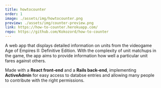 ```yaml
---
title: howtocounter
order: 1
image: ./assets/img/howtocounter.png
preview: ./assets/img/counter-preview.png
link: https://how-to-counter.herokuapp.com/
repo: https://github.com/Kokozord/how-to-counter
---
```


A web app that displays detailed information on units from the videogame Age of Empires II: Definitive Edition. With the complexity of unit matchups in the game, the app aims to provide information how well a particular unit fares against others.

Made with a **React front-end** and a **Rails back-end**, implementing **ActiveAdmin** for easy access to databse entries and allowing many people to contribute with the right permissions.
